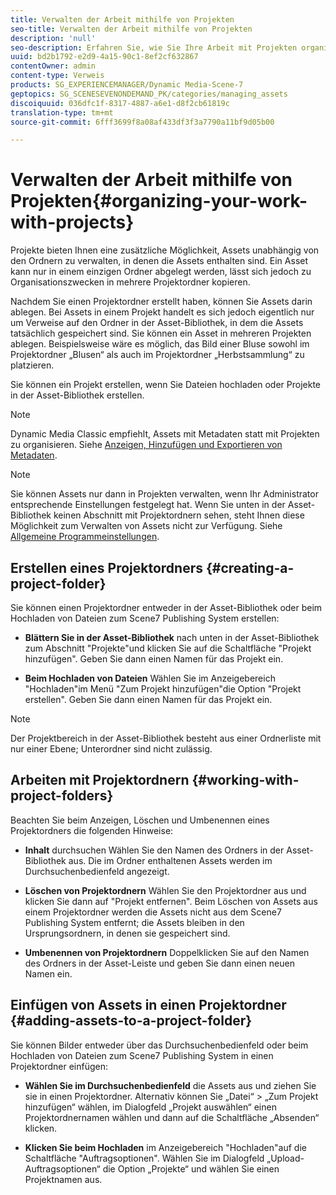 ```yaml
---
title: Verwalten der Arbeit mithilfe von Projekten
seo-title: Verwalten der Arbeit mithilfe von Projekten
description: 'null'
seo-description: Erfahren Sie, wie Sie Ihre Arbeit mit Projekten organisieren.
uuid: bd2b1792-e2d9-4a15-90c1-8ef2cf632867
contentOwner: admin
content-type: Verweis
products: SG_EXPERIENCEMANAGER/Dynamic Media-Scene-7
geptopics: SG_SCENESEVENONDEMAND_PK/categories/managing_assets
discoiquuid: 036dfc1f-8317-4887-a6e1-d8f2cb61819c
translation-type: tm+mt
source-git-commit: 6fff3699f8a08af433df3f3a7790a11bf9d05b00

---
```



# Verwalten der Arbeit mithilfe von Projekten{#organizing-your-work-with-projects}

Projekte bieten Ihnen eine zusätzliche Möglichkeit, Assets unabhängig von den Ordnern zu verwalten, in denen die Assets enthalten sind. Ein Asset kann nur in einem einzigen Ordner abgelegt werden, lässt sich jedoch zu Organisationszwecken in mehrere Projektordner kopieren.

Nachdem Sie einen Projektordner erstellt haben, können Sie Assets darin ablegen. Bei Assets in einem Projekt handelt es sich jedoch eigentlich nur um Verweise auf den Ordner in der Asset-Bibliothek, in dem die Assets tatsächlich gespeichert sind. Sie können ein Asset in mehreren Projekten ablegen. Beispielsweise wäre es möglich, das Bild einer Bluse sowohl im Projektordner „Blusen“ als auch im Projektordner „Herbstsammlung“ zu platzieren.

Sie können ein Projekt erstellen, wenn Sie Dateien hochladen oder Projekte in der Asset-Bibliothek erstellen.

>[!NOTE]
>
>Dynamic Media Classic empfiehlt, Assets mit Metadaten statt mit Projekten zu organisieren. Siehe [Anzeigen, Hinzufügen und Exportieren von Metadaten](viewing-adding-exporting-metadata.md).

>[!NOTE]
>
>Sie können Assets nur dann in Projekten verwalten, wenn Ihr Administrator entsprechende Einstellungen festgelegt hat. Wenn Sie unten in der Asset-Bibliothek keinen Abschnitt mit Projektordnern sehen, steht Ihnen diese Möglichkeit zum Verwalten von Assets nicht zur Verfügung. Siehe [Allgemeine Programmeinstellungen](application-setup.md#general-settings).

## Erstellen eines Projektordners {#creating-a-project-folder}

Sie können einen Projektordner entweder in der Asset-Bibliothek oder beim Hochladen von Dateien zum Scene7 Publishing System erstellen:

* **Blättern Sie in der Asset-Bibliothek** nach unten in der Asset-Bibliothek zum Abschnitt "Projekte"und klicken Sie auf die Schaltfläche "Projekt hinzufügen". Geben Sie dann einen Namen für das Projekt ein.

* **Beim Hochladen von Dateien** Wählen Sie im Anzeigebereich "Hochladen"im Menü "Zum Projekt hinzufügen"die Option "Projekt erstellen". Geben Sie dann einen Namen für das Projekt ein.

>[!NOTE]
>
>Der Projektbereich in der Asset-Bibliothek besteht aus einer Ordnerliste mit nur einer Ebene; Unterordner sind nicht zulässig.

## Arbeiten mit Projektordnern {#working-with-project-folders}

Beachten Sie beim Anzeigen, Löschen und Umbenennen eines Projektordners die folgenden Hinweise:

* **Inhalt** durchsuchen Wählen Sie den Namen des Ordners in der Asset-Bibliothek aus. Die im Ordner enthaltenen Assets werden im Durchsuchenbedienfeld angezeigt.

* **Löschen von Projektordnern** Wählen Sie den Projektordner aus und klicken Sie dann auf "Projekt entfernen". Beim Löschen von Assets aus einem Projektordner werden die Assets nicht aus dem Scene7 Publishing System entfernt; die Assets bleiben in den Ursprungsordnern, in denen sie gespeichert sind.

* **Umbenennen von Projektordnern** Doppelklicken Sie auf den Namen des Ordners in der Asset-Leiste und geben Sie dann einen neuen Namen ein.

## Einfügen von Assets in einen Projektordner {#adding-assets-to-a-project-folder}

Sie können Bilder entweder über das Durchsuchenbedienfeld oder beim Hochladen von Dateien zum Scene7 Publishing System in einen Projektordner einfügen:

* **Wählen Sie im Durchsuchenbedienfeld** die Assets aus und ziehen Sie sie in einen Projektordner. Alternativ können Sie „Datei“ &gt; „Zum Projekt hinzufügen“ wählen, im Dialogfeld „Projekt auswählen“ einen Projektordnernamen wählen und dann auf die Schaltfläche „Absenden“ klicken.

* **Klicken Sie beim Hochladen** im Anzeigebereich "Hochladen"auf die Schaltfläche "Auftragsoptionen". Wählen Sie im Dialogfeld „Upload-Auftragsoptionen“ die Option „Projekte“ und wählen Sie einen Projektnamen aus.

